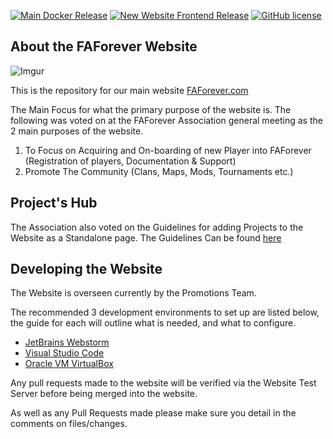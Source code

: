 [![Main Docker Release](https://github.com/FAForever/website/actions/workflows/release.yml/badge.svg?branch=develop)](https://github.com/FAForever/website/actions/workflows/release.yml)
[![New Website Frontend Release](https://github.com/FAForever/website/actions/workflows/release.yml/badge.svg?branch=New-Frontend)](https://github.com/FAForever/website/actions/workflows/release.yml)
[![GitHub license](https://img.shields.io/github/license/FAForever/website)](https://github.com/FAForever/website)

## About the FAForever Website

![Imgur](https://imgur.com/rM2K5bG.png)

This is the repository for our main website [FAForever.com](https://www.faforever.com)

The Main Focus for what the primary purpose of the website is. The following was voted on at the FAForever Association general meeting as the 2 main purposes of the website.

1. To Focus on Acquiring and On-boarding of new Player into FAForever (Registration of players, Documentation & Support)
2. Promote The Community (Clans, Maps, Mods, Tournaments etc.)


## Project's Hub

The Association also voted on the Guidelines for adding Projects to the Website as a Standalone page.
The Guidelines Can be found [here](https://github.com/FAForever/website/wiki/FAF-Project-Hub-Guidlines)


## Developing the Website
The Website is overseen currently by the Promotions Team.

The recommended 3 development environments to set up are listed below, the guide for each will outline what is needed, and what to configure.

- [JetBrains Webstorm](https://github.com/FAForever/website/wiki/Webstorm-Development-Enviroment)
- [Visual Studio Code](https://github.com/FAForever/website/wiki/Visual-Studio-Develeopment-Enviroment)
- [Oracle VM VirtualBox](https://github.com/FAForever/website/wiki/Oracle-VM-VirtualBox-Development-Enviroment)

Any pull requests made to the website will be verified via the Website Test Server before being merged into the website.

As well as any Pull Requests made please make sure you detail in the comments on files/changes.
